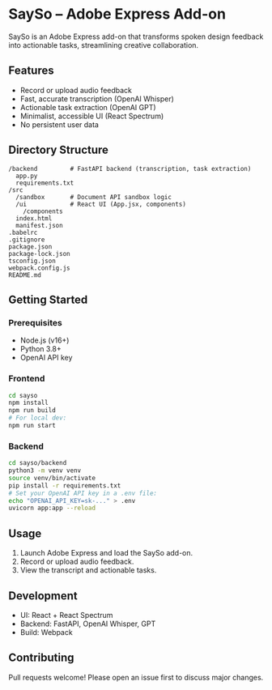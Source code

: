 # SaySo – Adobe Express Add-on

SaySo is an Adobe Express add-on that transforms spoken design feedback into actionable tasks, streamlining creative collaboration.

## Features

- Record or upload audio feedback
- Fast, accurate transcription (OpenAI Whisper)
- Actionable task extraction (OpenAI GPT)
- Minimalist, accessible UI (React Spectrum)
- No persistent user data

## Directory Structure

```
/backend         # FastAPI backend (transcription, task extraction)
  app.py
  requirements.txt
/src
  /sandbox       # Document API sandbox logic
  /ui            # React UI (App.jsx, components)
    /components
  index.html
  manifest.json
.babelrc
.gitignore
package.json
package-lock.json
tsconfig.json
webpack.config.js
README.md
```

## Getting Started

### Prerequisites

- Node.js (v16+)
- Python 3.8+
- OpenAI API key

### Frontend

```bash
cd sayso
npm install
npm run build
# For local dev:
npm run start
```

### Backend

```bash
cd sayso/backend
python3 -m venv venv
source venv/bin/activate
pip install -r requirements.txt
# Set your OpenAI API key in a .env file:
echo "OPENAI_API_KEY=sk-..." > .env
uvicorn app:app --reload
```

## Usage

1. Launch Adobe Express and load the SaySo add-on.
2. Record or upload audio feedback.
3. View the transcript and actionable tasks.

## Development

- UI: React + React Spectrum
- Backend: FastAPI, OpenAI Whisper, GPT
- Build: Webpack

## Contributing

Pull requests welcome! Please open an issue first to discuss major changes.
